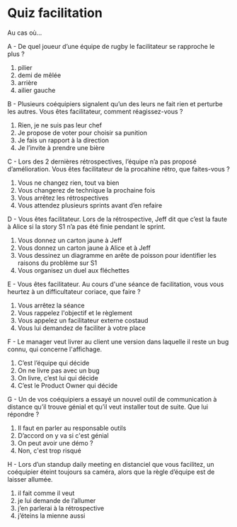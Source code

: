 # Quiz facilitation

Au cas où…

A - De quel joueur d’une équipe de rugby le facilitateur se rapproche le plus ?
1. pilier
2. demi de mêlée
3. arrière
4. ailier gauche

B - Plusieurs coéquipiers signalent qu’un des leurs ne fait rien et perturbe les autres. Vous êtes facilitateur, comment réagissez-vous ?
1. Rien, je ne suis pas leur chef
2. Je propose de voter pour choisir sa punition
3. Je fais un rapport à la direction
4. Je l’invite à prendre une bière

C - Lors des 2 dernières rétrospectives, l’équipe n’a pas proposé d’amélioration. Vous êtes facilitateur de la procahine rétro, que faites-vous ?
1. Vous ne changez rien, tout va bien
2. Vous changerez de technique la prochaine fois
3. Vous arrêtez les rétrospectives
4. Vous attendez plusieurs sprints avant d’en refaire

D - Vous êtes facilitateur. Lors de la rétrospective, Jeff dit que c’est la faute à Alice si la story S1 n’a pas été finie pendant le sprint.
1. Vous donnez un carton jaune à Jeff
2. Vous donnez un carton jaune à Alice et à Jeff
3. Vous dessinez un diagramme en arête de poisson pour identifier les raisons du problème sur S1
4. Vous organisez un duel aux fléchettes

E - Vous êtes facilitateur. Au cours d'une séance de facilitation, vous vous heurtez à un difficultateur coriace, que faire ?
1. Vous arrêtez la séance
2. Vous rappelez l'objectif et le règlement
3. Vous appelez un facilitateur externe costaud
4. Vous lui demandez de faciliter à votre place

F - Le manager veut livrer au client une version dans laquelle il reste un  bug connu, qui concerne l'affichage.
1. C’est l’équipe qui décide
2. On ne livre pas avec un bug
3. On livre, c’est lui qui décide
4. C’est le Product Owner qui décide

G - Un de vos coéquipiers a essayé un nouvel outil de communication à distance qu’il trouve génial et qu’il veut installer tout de suite. Que lui répondre ?
1. Il faut en parler au responsable outils
2. D’accord on y va si c'est génial
3. On peut avoir une démo ?
4. Non, c'est trop risqué

H - Lors d’un standup daily meeting en distanciel que vous facilitez, un coéquipier éteint toujours sa caméra, alors que la règle d’équipe est de laisser allumée.
1. il fait comme il veut
2. je lui demande de l’allumer
3. j’en parlerai à la rétrospective
4. j’éteins la mienne aussi
